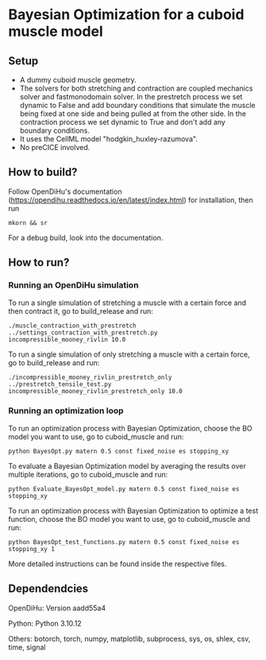 # Bayesian Optimization for a cuboid muscle model

## Setup
- A dummy cuboid muscle geometry. 
- The solvers for both stretching and contraction are coupled mechanics solver and fastmonodomain solver. In the prestretch process we set dynamic to False and add boundary conditions that simulate the muscle being fixed at one side and being pulled at from the other side. In the contraction process we set dynamic to True and don't add any boundary conditions. 
- It uses the CellML model "hodgkin_huxley-razumova".
- No preCICE involved. 

## How to build?
Follow OpenDiHu's documentation (https://opendihu.readthedocs.io/en/latest/index.html) for installation, then run 
```
mkorn && sr
```
For a debug build, look into the documentation. 

## How to run?

### Running an OpenDiHu simulation
To run a single simulation of stretching a muscle with a certain force and then contract it, go to build_release and run:

```
./muscle_contraction_with_prestretch ../settings_contraction_with_prestretch.py incompressible_mooney_rivlin 10.0
```
To run a single simulation of only stretching a muscle with a certain force, go to build_release and run:
```
./incompressible_mooney_rivlin_prestretch_only ../prestretch_tensile_test.py incompressible_mooney_rivlin_prestretch_only 10.0
```
### Running an optimization loop

To run an optimization process with Bayesian Optimization, choose the BO model you want to use, go to cuboid_muscle and run:
```
python BayesOpt.py matern 0.5 const fixed_noise es stopping_xy
```
To evaluate a Bayesian Optimization model by averaging the results over multiple iterations, go to cuboid_muscle and run:
```
python Evaluate_BayesOpt_model.py matern 0.5 const fixed_noise es stopping_xy
```
To run an optimization process with Bayesian Optimization to optimize a test function, choose the BO model you want to use, go to cuboid_muscle and run:
```
python BayesOpt_test_functions.py matern 0.5 const fixed_noise es stopping_xy 1
```
More detailed instructions can be found inside the respective files.

## Dependendcies
OpenDiHu: Version aadd55a4

Python: Python 3.10.12

Others: botorch, torch, numpy, matplotlib, subprocess, sys, os, shlex, csv, time, signal
